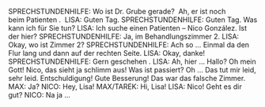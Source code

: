 SPRECHSTUNDENHILFE:
Wo ist Dr. Grube gerade? 
Ah, er ist noch beim Patienten . 
LISA:
Guten Tag.
SPRECHSTUNDENHILFE:
Guten Tag. Was kann ich für Sie tun?
LISA:
Ich suche einen Patienten – Nico González. Ist der hier?
SPRECHSTUNDENHILFE:
Ja, im Behandlungszimmer 2.
LISA:
Okay, wo ist Zimmer 2?
SPRECHSTUNDENHILFE:
Ach so … Einmal da den Flur lang und dann auf der rechten Seite.
LISA:
Okay, danke!
SPRECHSTUNDENHILFE:
Gern geschehen .
LISA:
Ah, hier … Hallo?
Oh mein Gott! Nico, das sieht ja schlimm aus! Was ist passiert? Oh … Das tut mir leid, sehr leid. Entschuldigung! Gute Besserung! 
Das war das falsche Zimmer. 
MAX:
Ja?
NICO:
Hey, Lisa!
MAX/TAREK:
Hi, Lisa!
LISA:
Nico! Geht es dir gut?
NICO:
Na ja ...
